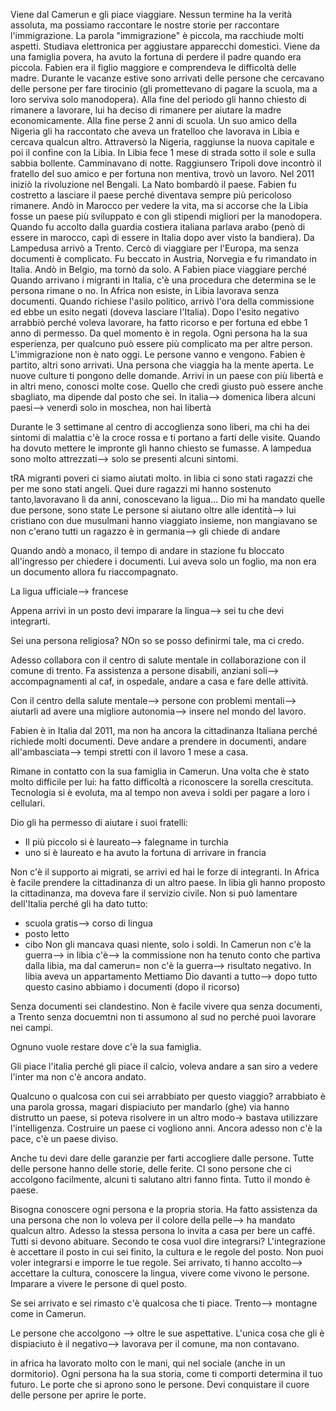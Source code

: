 
Viene dal Camerun e gli piace viaggiare.
Nessun termine ha la verità assoluta, ma possiamo raccontare le nostre storie per raccontare l'immigrazione. 
La parola "immigrazione" è piccola, ma racchiude molti aspetti.
Studiava elettronica per aggiustare apparecchi domestici. 
Viene da una famiglia povera, ha avuto la fortuna di perdere il padre quando era piccola. Fabien era il figlio maggiore e comprendeva le difficoltà delle madre. 
Durante le vacanze estive sono arrivati delle persone che cercavano delle persone per fare tirocinio (gli promettevano di pagare la scuola, ma a loro serviva solo manodopera). Alla fine del periodo gli hanno chiesto di rimanere a lavorare, lui ha deciso di rimanere per aiutare la madre economicamente.
Alla fine perse 2 anni di scuola. Un suo amico della Nigeria gli ha raccontato che aveva un fratelloo che lavorava in Libia e cercava qualcun altro.
Attraversò la Nigeria, raggiunse la nuova capitale e poi il confine con la Libia. 
In Libia fece 1 mese di strada sotto il sole e sulla sabbia bollente. Camminavano di notte.
Raggiunsero Tripoli dove incontrò il fratello del suo amico e per fortuna non mentiva, trovò un lavoro.
Nel 2011 iniziò la rivoluzione nel Bengali. La Nato bombardò il paese. 
Fabien fu costretto a lasciare il paese perché diventava sempre più pericoloso rimanere. 
Andò in Marocco per vedere la vita, ma si accorse che la Libia fosse un paese più sviluppato e con gli stipendi migliori per la manodopera.
Quando fu accolto dalla guardia costiera italiana parlava arabo (penò di essere in marocco, capì di essere in Italia dopo aver visto la bandiera).
Da Lampedusa arrivò a Trento.
Cercò di viaggiare per l'Europa, ma senza documenti è complicato.
Fu beccato in Austria, Norvegia e fu rimandato in Italia. Andò in Belgio, ma tornò da solo.
A Fabien piace viaggiare perché
Quando arrivano i migranti in Italia, c'è una procedura che determina se le persona rimane o no. In Africa non esiste, in Libia lavorava senza documenti. 
Quando richiese l'asilo politico, arrivò l'ora della commissione ed ebbe un esito negati (doveva lasciare l'Italia). Dopo l'esito negativo arrabbiò perché voleva lavorare, ha fatto ricorso e per fortuna ed ebbe 1 anno di permesso. Da quel momento è in regola.
Ogni persona ha la sua esperienza, per qualcuno può essere più complicato ma per altre person.
L'immigrazione non è nato oggi. Le persone vanno e vengono. Fabien è partito, altri sono arrivati. 
Una persona che viaggia ha la mente aperta. Le nuove culture ti pongono delle domande.
Arrivi in un paese con più libertà e in altri meno, conosci molte cose. 
Quello che credi giusto può essere anche sbagliato, ma dipende dal posto che sei.
In italia--> domenica libera
alcuni paesi--> venerdì solo in moschea, non hai libertà


Durante le 3 settimane al centro di accoglienza sono liberi, ma chi ha dei sintomi di malattia c'è la croce rossa e ti portano a farti delle visite. 
Quando ha dovuto mettere le impronte gli hanno chiesto se fumasse. A lampedua sono molto attrezzati--> solo se presenti alcuni sintomi.


tRA migranti poveri ci siamo aiutati molto. in libia ci sono stati ragazzi che per me sono stati angeli. Quei dure ragazzi mi hanno sostenuto tanto,lavoravano lì da anni, conoscevano la ligua...
Dio mi ha mandato quelle due persone, sono state 
Le persone si aiutano oltre alle identità--> lui cristiano con due musulmani
hanno viaggiato insieme, non mangiavano se non c'erano tutti
un ragazzo è in germania--> gli chiede di andare


Quando andò a monaco, il tempo di andare in stazione fu bloccato all'ingresso per chiedere i documenti. Lui aveva solo un foglio, ma non era un documento allora fu riaccompagnato.


La ligua ufficiale--> francese

Appena arrivi in un posto devi imparare la lingua--> sei tu che devi integrarti.

Sei una persona religiosa? NOn so se posso definirmi tale, ma ci credo.


Adesso collabora con il centro di salute mentale in collaborazione con il comune di trento. Fa assistenza a persone disabili, anziani soli--> accompagnamenti al caf, in ospedale, andare a casa e fare delle attività.

Con il centro della salute mentale--> persone con problemi mentali--> aiutarli ad avere una migliore autonomia--> insere nel mondo del lavoro.

Fabien è in Italia dal 2011, ma non ha ancora la cittadinanza Italiana perché richiede molti documenti. Deve andare a prendere in documenti, andare all'ambasciata--> tempi stretti con il lavoro 1 mese a casa.

Rimane in contatto con la sua famiglia in Camerun. Una volta che è stato molto difficile per lui: ha fatto difficoltà a riconoscere la sorella crescituta. Tecnologia si è evoluta, ma al tempo non aveva i soldi per pagare a loro i cellulari.

Dio gli ha permesso di aiutare i suoi fratelli:
- Il più piccolo si è laureato--> falegname in turchia
- uno si è laureato e ha avuto la fortuna di arrivare in francia

Non c'è il supporto ai migrati, se arrivi ed hai le forze di integranti.
In Africa è facile prendere la cittadinanza di un altro paese. In libia gli hanno proposto la cittadinanza, ma doveva fare il servizio civile.
Non si può lamentare dell'Italia perché gli ha dato tutto:
- scuola gratis--> corso di lingua 
- posto letto
- cibo
Non gli mancava quasi niente, solo i soldi.
In Camerun non c'è la guerra--> in libia c'è--> la commissione non ha tenuto conto che partiva dalla libia, ma dal camerun= non c'è la guerra--> risultato negativo.
In libia aveva un appartamento
Mettiamo Dio davanti a tutto--> dopo tutto questo casino abbiamo i documenti (dopo il ricorso)


Senza documenti sei clandestino.
Non è facile vivere qua senza documenti, a Trento senza docuemtni non ti assumono al sud no perché puoi lavorare nei campi.

Ognuno vuole restare dove c'è la sua famiglia.

Gli piace l'italia perché gli piace il calcio, voleva andare a san siro a vedere l'inter ma non c'è ancora andato.

Qualcuno o qualcosa con cui sei arrabbiato per questo viaggio?
arrabbiato è una parola grossa, magari dispiaciuto
per mandarlo (ghe) via hanno distrutto un paese, si poteva risolvere in un altro modo-> bastava utilizzare l'intelligenza. Costruire un paese ci vogliono anni. Ancora adesso non c'è la pace, c'è un paese diviso.

Anche tu devi dare delle garanzie per farti accogliere dalle persone. Tutte delle persone hanno delle storie, delle ferite. CI sono persone che ci accolgono facilmente, alcuni ti salutano altri fanno finta.
Tutto il mondo è paese.

Bisogna conoscere ogni persona e la propria storia.
Ha fatto assistenza da una persona che non lo voleva per il colore della pelle--> ha mandato qualcun altro. Adesso la stessa persona lo invita a casa per bere un caffé.
 Tutti si devono abituare.
Secondo te cosa vuol dire integrarsi?
L'integrazione è accettare il posto in cui sei finito, la cultura e le regole del posto. Non puoi voler integrarsi e imporre le tue regole. 
Sei arrivato, ti hanno accolto--> accettare la cultura, conoscere la lingua, vivere come vivono le persone.
Imparare a vivere le persone di quel posto.

Se sei arrivato e sei rimasto c'è qualcosa che ti piace.  Trento--> montagne come in Camerun.

Le persone che accolgono --> oltre le sue aspettative.
L'unica cosa che gli è dispiaciuto è il negativo--> lavorava per il comune, ma non contavano.

in africa ha lavorato molto con le mani, qui nel sociale (anche in un dormitorio).
Ogni persona ha la sua storia, come ti comporti determina il tuo futuro.
Le porte che si aprono sono le persone. Devi conquistare il cuore delle persone per aprire le porte.


